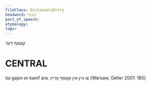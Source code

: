 ```yaml
---
fileClass: DictionaryEntry
headword: קאַמף
part_of_speech: 
etymology: 
tags: 
---
```

קאַמף
דער

CENTRAL
========

tsᵻ gajɛn ᵻn kamf araː צו גיין אין קאַמף אַרײַן {Warsaw, Geller 2001: 185}